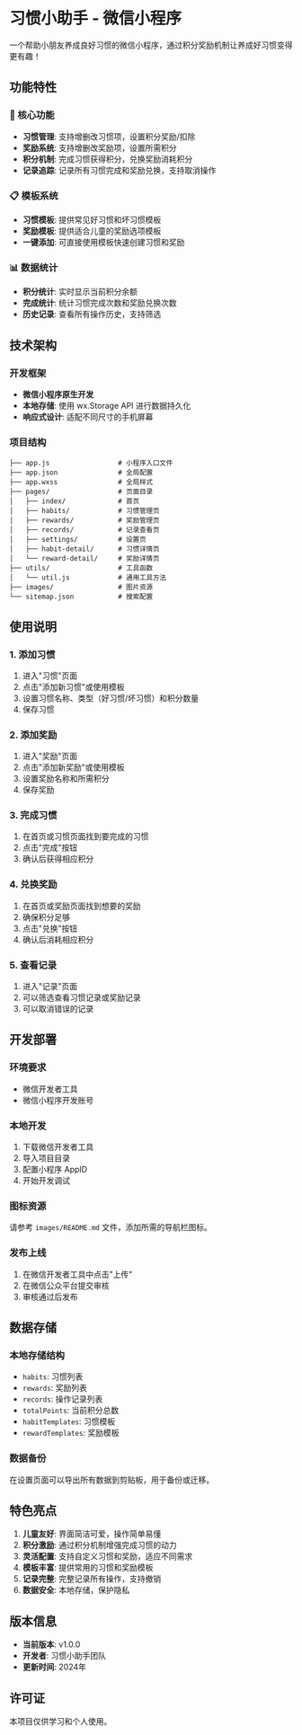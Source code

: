 # 习惯小助手 - 微信小程序

一个帮助小朋友养成良好习惯的微信小程序，通过积分奖励机制让养成好习惯变得更有趣！

## 功能特性

### 🎯 核心功能
- **习惯管理**: 支持增删改习惯项，设置积分奖励/扣除
- **奖励系统**: 支持增删改奖励项，设置所需积分
- **积分机制**: 完成习惯获得积分，兑换奖励消耗积分
- **记录追踪**: 记录所有习惯完成和奖励兑换，支持取消操作

### 📋 模板系统
- **习惯模板**: 提供常见好习惯和坏习惯模板
- **奖励模板**: 提供适合儿童的奖励选项模板
- **一键添加**: 可直接使用模板快速创建习惯和奖励

### 📊 数据统计
- **积分统计**: 实时显示当前积分余额
- **完成统计**: 统计习惯完成次数和奖励兑换次数
- **历史记录**: 查看所有操作历史，支持筛选

## 技术架构

### 开发框架
- **微信小程序原生开发**
- **本地存储**: 使用 wx.Storage API 进行数据持久化
- **响应式设计**: 适配不同尺寸的手机屏幕

### 项目结构
```
├── app.js                 # 小程序入口文件
├── app.json               # 全局配置
├── app.wxss               # 全局样式
├── pages/                 # 页面目录
│   ├── index/             # 首页
│   ├── habits/            # 习惯管理页
│   ├── rewards/           # 奖励管理页
│   ├── records/           # 记录查看页
│   ├── settings/          # 设置页
│   ├── habit-detail/      # 习惯详情页
│   └── reward-detail/     # 奖励详情页
├── utils/                 # 工具函数
│   └── util.js            # 通用工具方法
├── images/                # 图片资源
└── sitemap.json           # 搜索配置
```

## 使用说明

### 1. 添加习惯
1. 进入"习惯"页面
2. 点击"添加新习惯"或使用模板
3. 设置习惯名称、类型（好习惯/坏习惯）和积分数量
4. 保存习惯

### 2. 添加奖励
1. 进入"奖励"页面  
2. 点击"添加新奖励"或使用模板
3. 设置奖励名称和所需积分
4. 保存奖励

### 3. 完成习惯
1. 在首页或习惯页面找到要完成的习惯
2. 点击"完成"按钮
3. 确认后获得相应积分

### 4. 兑换奖励
1. 在首页或奖励页面找到想要的奖励
2. 确保积分足够
3. 点击"兑换"按钮
4. 确认后消耗相应积分

### 5. 查看记录
1. 进入"记录"页面
2. 可以筛选查看习惯记录或奖励记录
3. 可以取消错误的记录

## 开发部署

### 环境要求
- 微信开发者工具
- 微信小程序开发账号

### 本地开发
1. 下载微信开发者工具
2. 导入项目目录
3. 配置小程序 AppID
4. 开始开发调试

### 图标资源
请参考 `images/README.md` 文件，添加所需的导航栏图标。

### 发布上线
1. 在微信开发者工具中点击"上传"
2. 在微信公众平台提交审核
3. 审核通过后发布

## 数据存储

### 本地存储结构
- `habits`: 习惯列表
- `rewards`: 奖励列表  
- `records`: 操作记录列表
- `totalPoints`: 当前积分总数
- `habitTemplates`: 习惯模板
- `rewardTemplates`: 奖励模板

### 数据备份
在设置页面可以导出所有数据到剪贴板，用于备份或迁移。

## 特色亮点

1. **儿童友好**: 界面简洁可爱，操作简单易懂
2. **积分激励**: 通过积分机制增强完成习惯的动力
3. **灵活配置**: 支持自定义习惯和奖励，适应不同需求
4. **模板丰富**: 提供常用的习惯和奖励模板
5. **记录完整**: 完整记录所有操作，支持撤销
6. **数据安全**: 本地存储，保护隐私

## 版本信息

- **当前版本**: v1.0.0
- **开发者**: 习惯小助手团队
- **更新时间**: 2024年

## 许可证

本项目仅供学习和个人使用。
